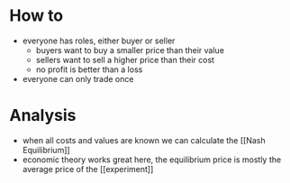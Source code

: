 # How to
- everyone has roles, either buyer or seller
	- buyers want to buy a smaller price than their value
	- sellers want to sell a higher price than their cost
	- no profit is better than a loss
- everyone can only trade once
# Analysis
- when all costs and values are known we can calculate the [[Nash Equilibrium]]
- economic theory works great here, the equilibrium price is mostly the average price of the [[experiment]]